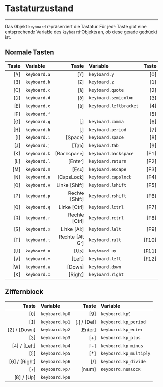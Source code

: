 # Tastaturzustand
---

Das Objekt `keyboard` repräsentiert die Tastatur. Für jede Taste gibt eine entsprechende Variable des `keyboard`-Objekts an, ob diese gerade gedrückt ist.

## Normale Tasten

| Taste | Variable     |           Taste | Variable               | Taste | Variable       |
| -----:|:------------ | ---------------:|:---------------------- | -----:|:-------------- |
|   [A] | `keyboard.a` |             [Y] | `keyboard.y`           |   [0] | `keyboard.k_0` |
|   [B] | `keyboard.b` |             [Z] | `keyboard.z`           |   [1] | `keyboard.k_1` |
|   [C] | `keyboard.c` |             [ä] | `keyboard.quote`       |   [2] | `keyboard.k_2` |
|   [D] | `keyboard.d` |             [ö] | `keyboard.semicolon`   |   [3] | `keyboard.k_3` |
|   [E] | `keyboard.e` |             [ü] | `keyboard.leftbracket` |   [4] | `keyboard.k_4` |
|   [F] | `keyboard.f` |                 |                        |   [5] | `keyboard.k_5` |
|   [G] | `keyboard.g` |             [,] | `keyboard.comma`       |   [6] | `keyboard.k_6` |
|   [H] | `keyboard.h` |             [.] | `keyboard.period`      |   [7] | `keyboard.k_7` |
|   [I] | `keyboard.i` |         [Space] | `keyboard.space`       |   [8] | `keyboard.k_8` |
|   [J] | `keyboard.j` |           [Tab] | `keyboard.tab`         |   [9] | `keyboard.k_9` |
|   [K] | `keyboard.k` |     [Backspace] | `keyboard.backspace`   |  [F1] | `keyboard.f1`  |
|   [L] | `keyboard.l` |         [Enter] | `keyboard.return`      |  [F2] | `keyboard.f2`  |
|   [M] | `keyboard.m` |           [Esc] | `keyboard.escape`      |  [F3] | `keyboard.f3`  |
|   [N] | `keyboard.n` |      [CapsLock] | `keyboard.capslock`    |  [F4] | `keyboard.f4`  |
|   [O] | `keyboard.o` |   Linke [Shift] | `keyboard.lshift`      |  [F5] | `keyboard.f5`  |
|   [P] | `keyboard.p` |  Rechte [Shift] | `keyboard.rshift`      |  [F6] | `keyboard.f6`  |
|   [Q] | `keyboard.q` |    Linke [Ctrl] | `keyboard.lctrl`       |  [F7] | `keyboard.f7`  |
|   [R] | `keyboard.r` |   Rechte [Ctrl] | `keyboard.rctrl`       |  [F8] | `keyboard.f8`  |
|   [S] | `keyboard.s` |     Linke [Alt] | `keyboard.lalt`        |  [F9] | `keyboard.f9`  |
|   [T] | `keyboard.t` | Rechte [Alt Gr] | `keyboard.ralt`        | [F10] | `keyboard.f10` |
|   [U] | `keyboard.u` |            [Up] | `keyboard.up`          | [F11] | `keyboard.f11` |
|   [V] | `keyboard.v` |          [Left] | `keyboard.left`        | [F12] | `keyboard.f12` |
|   [W] | `keyboard.w` |          [Down] | `keyboard.down`        |       |                |
|   [X] | `keyboard.x` |         [Right] | `keyboard.right`       |       |                |

## Ziffernblock

|         Taste | Variable       |       Taste | Variable               |
| -------------:|:-------------- | -----------:|:---------------------- |
|           [0] | `keyboard.kp0` |         [9] | `keyboard.kp9`         |
|           [1] | `keyboard.kp1` | [.] / [Del] | `keyboard.kp_period`   |
|  [2] / [Down] | `keyboard.kp2` |     [Enter] | `keyboard.kp_enter`    |
|           [3] | `keyboard.kp3` |         [+] | `keyboard.kp_plus`     |
|  [4] / [Left] | `keyboard.kp4` |         [-] | `keyboard.kp_minus`    |
|           [5] | `keyboard.kp5` |         [*] | `keyboard.kp_multiply` |
| [6] / [Right] | `keyboard.kp6` |         [/] | `keyboard.kp_divide`   |
|           [7] | `keyboard.kp7` |       [Num] | `keyboard.numlock`     |
|    [8] / [Up] | `keyboard.kp8` |             |                        |

```python samples/ref_keyboard.py
```
